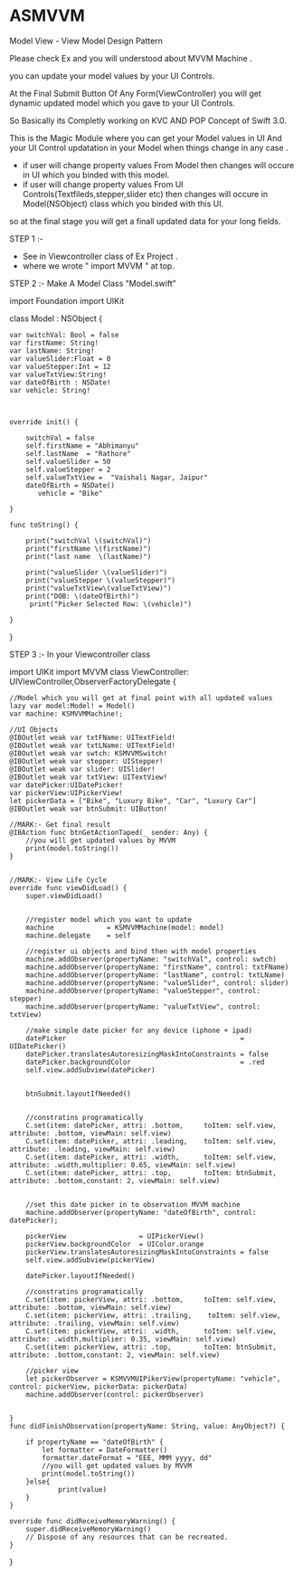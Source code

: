 # ASMVVM
Model View - View Model Design Pattern




Please check Ex and you will understood about MVVM Machine .

you can update your model values by your UI Controls.

At the Final Submit Button Of Any Form(ViewController) you will get dynamic updated  model which you gave to your UI Controls.

So Basically its Completly working on KVC AND POP Concept of Swift 3.0.

This is the Magic Module where you can get your Model values in UI And your UI Control updatation in your Model when things change in any case .
- if user will change property values From Model then changes will occure in UI which you binded with this model. 
- if user will change property values From UI Controls(Textfileds,stepper,slider etc) then changes will occure in Model(NSObject) class which you binded with this UI.

so at the final stage you will get a finall updated data for your long fields.


STEP 1 :-
- See in Viewcontroller class of Ex Project .
- where we wrote " import MVVM " at top.


STEP 2 :- Make A Model Class "Model.swift"

import Foundation
import UIKit

class Model : NSObject {
    
    var switchVal: Bool = false
    var firstName: String!
    var lastName: String!
    var valueSlider:Float = 0
    var valueStepper:Int = 12
    var valueTxtView:String!
    var dateOfBirth : NSDate!
    var vehicle: String!
 
   

    override init() {
     
        switchVal = false
        self.firstName = "Abhimanyu"
        self.lastName  = "Rathore"
        self.valueSlider = 50
        self.valueStepper = 2
        self.valueTxtView =  "Vaishali Nagar, Jaipur"
        dateOfBirth = NSDate()
           vehicle = "Bike"
    
    }
    
    func toString() {
        
        print("switchVal \(switchVal)")
        print("firstName \(firstName)")
        print("last name  \(lastName)")

        print("valueSlider \(valueSlider)")
        print("valueStepper \(valueStepper)")
        print("valueTxtView\(valueTxtView)")
        print("DOB: \(dateOfBirth)")
         print("Picker Selected Row: \(vehicle)")
        
    }
}


STEP 3 :- In your Viewcontroller class 

import UIKit
import MVVM
class ViewController: UIViewController,ObserverFactoryDelegate {
    
    //Model which you will get at final point with all updated values 
    lazy var model:Model! = Model()
    var machine: KSMVVMMachine!;
    
    //UI Objects
    @IBOutlet weak var txtFName: UITextField!
    @IBOutlet weak var txtLName: UITextField!
    @IBOutlet weak var swtch: KSMVVMSwitch!
    @IBOutlet weak var stepper: UIStepper!
    @IBOutlet weak var slider: UISlider!
    @IBOutlet weak var txtView: UITextView!
    var datePicker:UIDatePicker!
    var pickerView:UIPickerView!
    let pickerData = ["Bike", "Luxury Bike", "Car", "Luxury Car"]
    @IBOutlet weak var btnSubmit: UIButton!

    //MARK:- Get final result
    @IBAction func btnGetActionTaped(_ sender: Any) {
        //you will get updated values by MVVM
        print(model.toString())
    }
    
    
    //MARK:- View Life Cycle
    override func viewDidLoad() {
        super.viewDidLoad()
       
        
        //register model which you want to update
        machine             = KSMVVMMachine(model: model)
        machine.delegate    = self
        
        //register ui objects and bind then with model properties
        machine.addObserver(propertyName: "switchVal", control: swtch)
        machine.addObserver(propertyName: "firstName", control: txtFName)
        machine.addObserver(propertyName: "lastName", control: txtLName)
        machine.addObserver(propertyName: "valueSlider", control: slider)
        machine.addObserver(propertyName: "valueStepper", control: stepper)
        machine.addObserver(propertyName: "valueTxtView", control: txtView)
        
        //make simple date picker for any device (iphone + ipad)
        datePicker                                           = UIDatePicker()
        datePicker.translatesAutoresizingMaskIntoConstraints = false
        datePicker.backgroundColor                           = .red
        self.view.addSubview(datePicker)
        
        
        btnSubmit.layoutIfNeeded()
        

        //constratins programatically
        C.set(item: datePicker, attri: .bottom,     toItem: self.view, attribute: .bottom, viewMain: self.view)
        C.set(item: datePicker, attri: .leading,    toItem: self.view, attribute: .leading, viewMain: self.view)
        C.set(item: datePicker, attri: .width,      toItem: self.view, attribute: .width,multiplier: 0.65, viewMain: self.view)
        C.set(item: datePicker, attri: .top,        toItem: btnSubmit, attribute: .bottom,constant: 2, viewMain: self.view)
        
        
        //set this date picker in to observation MVVM machine
        machine.addObserver(propertyName: "dateOfBirth", control: datePicker);
        
        pickerView                  = UIPickerView()
        pickerView.backgroundColor  = UIColor.orange
        pickerView.translatesAutoresizingMaskIntoConstraints = false
        self.view.addSubview(pickerView)

        datePicker.layoutIfNeeded()
        
        //constratins programatically
        C.set(item: pickerView, attri: .bottom,     toItem: self.view, attribute: .bottom, viewMain: self.view)
        C.set(item: pickerView, attri: .trailing,    toItem: self.view, attribute: .trailing, viewMain: self.view)
        C.set(item: pickerView, attri: .width,      toItem: self.view, attribute: .width,multiplier: 0.35, viewMain: self.view)
        C.set(item: pickerView, attri: .top,        toItem: btnSubmit, attribute: .bottom,constant: 2, viewMain: self.view)

        //picker view
        let pickerObserver = KSMVVMUIPikerView(propertyName: "vehicle", control: pickerView, pickerData: pickerData)
        machine.addObserver(control: pickerObserver)
    
        
    }
    func didFinishObservation(propertyName: String, value: AnyObject?) {
    
        if propertyName == "dateOfBirth" {
            let formatter = DateFormatter()
            formatter.dateFormat = "EEE, MMM yyyy, dd"
            //you will get updated values by MVVM
            print(model.toString())
        }else{
                print(value)
        }
    }
    
    override func didReceiveMemoryWarning() {
        super.didReceiveMemoryWarning()
        // Dispose of any resources that can be recreated.
    }
    
    
}




